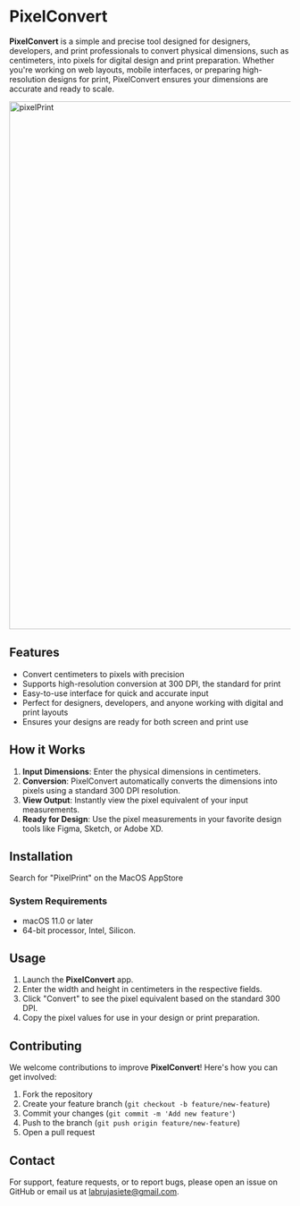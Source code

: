 # PixelConvert

**PixelConvert** is a simple and precise tool designed for designers, developers, and print professionals to convert physical dimensions, such as centimeters, into pixels for digital design and print preparation. Whether you're working on web layouts, mobile interfaces, or preparing high-resolution designs for print, PixelConvert ensures your dimensions are accurate and ready to scale.

<img width="944" alt="pixelPrint" src="https://github.com/user-attachments/assets/71b4805e-e4b1-44d3-ac2b-f2956592486e">


## Features

- Convert centimeters to pixels with precision
- Supports high-resolution conversion at 300 DPI, the standard for print
- Easy-to-use interface for quick and accurate input
- Perfect for designers, developers, and anyone working with digital and print layouts
- Ensures your designs are ready for both screen and print use

## How it Works

1. **Input Dimensions**: Enter the physical dimensions in centimeters.
2. **Conversion**: PixelConvert automatically converts the dimensions into pixels using a standard 300 DPI resolution.
3. **View Output**: Instantly view the pixel equivalent of your input measurements.
4. **Ready for Design**: Use the pixel measurements in your favorite design tools like Figma, Sketch, or Adobe XD.

## Installation

Search for "PixelPrint" on the MacOS AppStore 

### System Requirements
- macOS 11.0 or later
- 64-bit processor, Intel, Silicon.

## Usage

1. Launch the **PixelConvert** app.
2. Enter the width and height in centimeters in the respective fields.
3. Click "Convert" to see the pixel equivalent based on the standard 300 DPI.
4. Copy the pixel values for use in your design or print preparation.

## Contributing

We welcome contributions to improve **PixelConvert**! Here's how you can get involved:

1. Fork the repository
2. Create your feature branch (`git checkout -b feature/new-feature`)
3. Commit your changes (`git commit -m 'Add new feature'`)
4. Push to the branch (`git push origin feature/new-feature`)
5. Open a pull request


## Contact

For support, feature requests, or to report bugs, please open an issue on GitHub or email us at labrujasiete@gmail.com.
